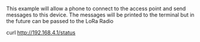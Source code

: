 This example will allow a phone to connect to the access point and send messages to this device. 
The messages will be printed to the terminal but in the future can be passed to the LoRa Radio

curl http://192.168.4.1/status